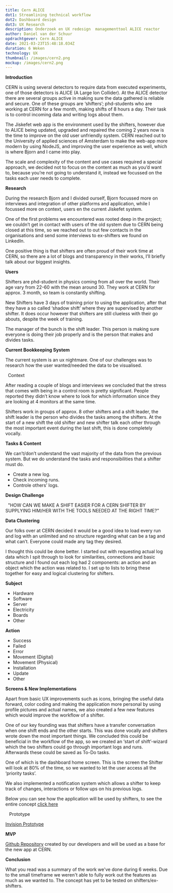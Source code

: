```yaml
---
title: Cern ALICE
dot1: Streamlining technical workflow
dot2: Dashboard design
dot3: UX Research
description: Onderzoek en UX redesign  managementtool ALICE reactor
author: Daniel van der Schuur
opdrachtgever: Cern ALICE
date: 2021-03-23T15:48:18.034Z
duration: 6 Weken
technology: UX
thumbnail: /images/cern2.png
mockup: /images/cern2.png
---
```

**Introduction**

CERN is using several detectors to require data from executed experiments, one of those detectors is ALICE (A Large Ion Collider). At the ALICE detector there are several groups active in making sure the data gathered is reliable and secure. One of these groups are ‘shifters’; phd-students who are working at CERN for a few month, making shifts of 8 hours a day. Their task is to control incoming data and writing logs about them. 

The Jiskefet web app is the environment used by the shifters, however due to ALICE being updated, upgraded and repaired the coming 2 years now is the time to improve on the old user unfriendly system. CERN reached out to the University of applied sciences of Amsterdam to make the web-app more modern by using NodeJS, and improving the user experience as well, which is where Bjorn and I came into play. 

The scale and complexity of the content and use cases required a special approach, we decided not to focus on the content as much as you’d want to, because you’re not going to understand it, instead we focussed on the tasks each user needs to complete. 

**Research**

During the research Bjorn and I divided ourself, Bjorn focussed more on interviews and integration of other platforms and application, while I focussed more on context, users en the current Jiskefet system.

One of the first problems we encountered was rooted deep in the project; we couldn’t get in contact with users of the old system due to CERN being closed at this time, so we reached out to out few contacts in the organisations and send some interviews to ex-shifters we found on LinkedIn.

One positive thing is that shifters are often proud of their work time at CERN, so there are a lot of blogs and transparency in their works, I’ll briefly talk about our biggest insights.

**Users**

Shifters are phd-student in physics coming from all over the world. Their age vary from 22-60 with the mean around 30. They work at CERN for approx. 3 month, so team is constantly shifting.

New Shifters have 3 days of training prior to using the application, after that they have a so called ‘shadow shift’ where they are supervised by another shifter. It does occur however that shifters are still clueless with their go abouts, despite the week of training.

The manager of the bunch is the shift leader. This person is making sure everyone is doing their job properly and is the person that makes and divides tasks.

**Current Bookkeeping System**

The current system is an ux nightmare. One of our challenges was to research how the user wanted/needed the data to be visualised.

  Context

After reading a couple of blogs and interviews we concluded that the stress that comes with being in a control room is pretty significant. People reported they didn’t know where to look for which information since they are looking at 4 monitors at the same time.

Shifters work in groups of approx. 8 other shifters and a shift leader, the shift leader is the person who divides the tasks among the shifters. At the start of a new shift the old shifter and new shifter talk each other through the most important event during the last shift, this is done completely vocally.

**Tasks & Content**

We can’t/don’t understand the vast majority of the data from the previous system. But we do understand the tasks and responsibilities that a shifter must do.

* Create a new log.
* Check incoming runs.
* Controle others’ logs.



**Design Challenge**

  "HOW CAN WE MAKE A SHIFT EASIER FOR A CERN SHIFTER BY SUPPLYING HIM/HER WITH THE TOOLS NEEDED AT THE RIGHT TIME?”



**Data Clustering**

Our folks over at CERN decided it would be a good idea to load every run and log with an unlimited and no structure regarding what can be a tag and what can’t. Everyone could made any tag they desired.

I thought this could be done better. I started out with requesting actual log data which I spit through to look for similarities, connections and basic structure and I found out each log had 2 components: an action and an object which the action was related to. I set up to lists to bring these together for easy and logical clustering for shifters.

**Subject**

* Hardware
* Software
* Server
* Electricity
* Boards
* Other

**Action**

* Success
* Failed
* Error
* Movement (Digital)
* Movement (Physical)
* Installation
* Update
* Other



**Screens & New Implementations**

Apart from basic UX improvements such as icons, bringing the useful data forward, color coding and making the application more personal by using profile pictures and actual names, we also created a few new features which would improve the workflow of a shifter.

One of our key founding was that shifters have a transfer conversation when one shift ends and the other starts. This was done vocally and shifters wrote down the most important things. We concluded this could be beneficial in the workflow of the app, so we created an ‘start of shift’-wizard which the two shifters could go through important logs and runs. Afterwards these could be saved as To-Do tasks.

One of which is the dashboard home screen. This is the screen the Shifter will look at 80% of the time, so we wanted to let the user access all the ‘priority tasks’.

We also implemented a notification system which allows a shifter to keep track of changes, interactions or follow ups on his previous logs.

Below you can see how the application will be used by shifters, to see the entire concept [click here](https://invis.io/K4SP8RKVHFM#/370809877_Important_Shift_Previous)

   Prototype

[Invision Prototype](https://invis.io/K4SP8RKVHFM#/370809877_Important_Shift_Previous)

**MVP**

[Github Repository](https://github.com/dorusth/Jiskefet) created by our developers and will be used as a base for the new app at CERN.

**Conclusion**

What you read was a summary of the work we've done during 6 weeks. Due to the small timeframe we weren't able to fully work out the features as much as we wanted to. The concept has yet to be tested on shifters/ex-shifters.